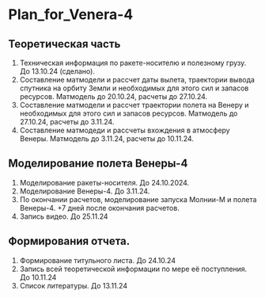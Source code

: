 # Plan_for_Venera-4

## Теоретическая часть
1. Техническая информация по ракете-носителю и полезному грузу. До 13.10.24 (сделано).
2. Составление матмодели и рассчет даты вылета, траектории вывода спутника на орбиту Земли и необходимых для этого сил и запасов ресурсов. Матмодель до 20.10.24, расчеты до 27.10.24.
3. Составление матмодели и рассчет траектории полета на Венеру и необходимых для этого сил и запасов ресурсов. Матмодель до 27.10.24, расчеты до 3.11.24.
5. Составление матмодеди и рассчеты вхождения в атмосферу Венеры. Матмодель до 3.11.24, расчеты до 10.11.24. 

## Моделирование полета Венеры-4
1. Моделирование ракеты-носителя. До 24.10.2024.
2. Моделирование Венеры-4. До 3.11.24.
3. По окончании расчетов, моделирование запуска Молнии-М и полета Венеры-4. +7 дней после окончания расчетов.
4. Запись видео. До 25.11.24

## Формирования отчета.
1. Формирование титульного листа. До 24.10.24
2. Запись всей теоретической информации по мере её поступления. До 10.11.24
3. Список литературы. До 13.11.24

